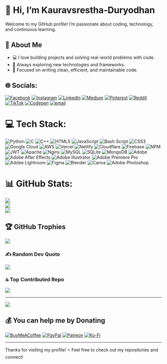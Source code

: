 # 👋 Hi, I’m Kauravsrestha-Duryodhan

Welcome to my GitHub profile! I’m passionate about coding, technology, and continuous learning.

## 🌟 About Me
- 💻 I love building projects and solving real-world problems with code.
- 🚀 Always exploring new technologies and frameworks.
- 🎯 Focused on writing clean, efficient, and maintainable code.


## 🌐 Socials:
[![Facebook](https://img.shields.io/badge/Facebook-%231877F2.svg?logo=Facebook&logoColor=white)](https://facebook.com/Kauravsrestha-Duryodhan) [![Instagram](https://img.shields.io/badge/Instagram-%23E4405F.svg?logo=Instagram&logoColor=white)](https://instagram.com/Kauravsrestha-Duryodhan) [![LinkedIn](https://img.shields.io/badge/LinkedIn-%230077B5.svg?logo=linkedin&logoColor=white)](https://linkedin.com/in/Kauravsrestha-Duryodhan) [![Medium](https://img.shields.io/badge/Medium-12100E?logo=medium&logoColor=white)](https://medium.com/@Kauravsrestha-Duryodhan) [![Pinterest](https://img.shields.io/badge/Pinterest-%23E60023.svg?logo=Pinterest&logoColor=white)](https://pinterest.com/Kauravsrestha-Duryodhan) [![Reddit](https://img.shields.io/badge/Reddit-%23FF4500.svg?logo=Reddit&logoColor=white)](https://reddit.com/user/Kauravsrestha-Duryodhan) [![TikTok](https://img.shields.io/badge/TikTok-%23000000.svg?logo=TikTok&logoColor=white)](https://tiktok.com/@Kauravsrestha-Duryodhan) [![Codepen](https://img.shields.io/badge/Codepen-000000?logo=codepen&logoColor=white)](https://codepen.io/Kauravsrestha-Duryodhan) [![email](https://img.shields.io/badge/Email-D14836?logo=gmail&logoColor=white)](mailto:kauravsresthaduryodhan@gmail.com) 

# 💻 Tech Stack:
![Python](https://img.shields.io/badge/python-3670A0?style=plastic&logo=python&logoColor=ffdd54) ![C](https://img.shields.io/badge/c-%2300599C.svg?style=plastic&logo=c&logoColor=white) ![C++](https://img.shields.io/badge/c++-%2300599C.svg?style=plastic&logo=c%2B%2B&logoColor=white) ![HTML5](https://img.shields.io/badge/html5-%23E34F26.svg?style=plastic&logo=html5&logoColor=white) ![JavaScript](https://img.shields.io/badge/javascript-%23323330.svg?style=plastic&logo=javascript&logoColor=%23F7DF1E) ![Bash Script](https://img.shields.io/badge/bash_script-%23121011.svg?style=plastic&logo=gnu-bash&logoColor=white) ![CSS3](https://img.shields.io/badge/css3-%231572B6.svg?style=plastic&logo=css3&logoColor=white) ![Google Cloud](https://img.shields.io/badge/GoogleCloud-%234285F4.svg?style=plastic&logo=google-cloud&logoColor=white) ![AWS](https://img.shields.io/badge/AWS-%23FF9900.svg?style=plastic&logo=amazon-aws&logoColor=white) ![Vercel](https://img.shields.io/badge/vercel-%23000000.svg?style=plastic&logo=vercel&logoColor=white) ![Netlify](https://img.shields.io/badge/netlify-%23000000.svg?style=plastic&logo=netlify&logoColor=#00C7B7) ![Cloudflare](https://img.shields.io/badge/Cloudflare-F38020?style=plastic&logo=Cloudflare&logoColor=white) ![Firebase](https://img.shields.io/badge/firebase-%23039BE5.svg?style=plastic&logo=firebase) ![NPM](https://img.shields.io/badge/NPM-%23CB3837.svg?style=plastic&logo=npm&logoColor=white) ![JWT](https://img.shields.io/badge/JWT-black?style=plastic&logo=JSON%20web%20tokens) ![Apache](https://img.shields.io/badge/apache-%23D42029.svg?style=plastic&logo=apache&logoColor=white) ![Nginx](https://img.shields.io/badge/nginx-%23009639.svg?style=plastic&logo=nginx&logoColor=white) ![MySQL](https://img.shields.io/badge/mysql-4479A1.svg?style=plastic&logo=mysql&logoColor=white) ![SQLite](https://img.shields.io/badge/sqlite-%2307405e.svg?style=plastic&logo=sqlite&logoColor=white) ![MongoDB](https://img.shields.io/badge/MongoDB-%234ea94b.svg?style=plastic&logo=mongodb&logoColor=white) ![Adobe](https://img.shields.io/badge/adobe-%23FF0000.svg?style=plastic&logo=adobe&logoColor=white) ![Adobe After Effects](https://img.shields.io/badge/Adobe%20After%20Effects-9999FF.svg?style=plastic&logo=Adobe%20After%20Effects&logoColor=white) ![Adobe Illustrator](https://img.shields.io/badge/adobe%20illustrator-%23FF9A00.svg?style=plastic&logo=adobe%20illustrator&logoColor=white) ![Adobe Premiere Pro](https://img.shields.io/badge/Adobe%20Premiere%20Pro-9999FF.svg?style=plastic&logo=Adobe%20Premiere%20Pro&logoColor=white) ![Adobe Lightroom](https://img.shields.io/badge/Adobe%20Lightroom-31A8FF.svg?style=plastic&logo=Adobe%20Lightroom&logoColor=white) ![Figma](https://img.shields.io/badge/figma-%23F24E1E.svg?style=plastic&logo=figma&logoColor=white) ![Blender](https://img.shields.io/badge/blender-%23F5792A.svg?style=plastic&logo=blender&logoColor=white) ![Canva](https://img.shields.io/badge/Canva-%2300C4CC.svg?style=plastic&logo=Canva&logoColor=white) ![Adobe Photoshop](https://img.shields.io/badge/adobe%20photoshop-%2331A8FF.svg?style=plastic&logo=adobe%20photoshop&logoColor=white)
# 📊 GitHub Stats:
![](https://github-readme-stats.vercel.app/api?username=Kauravsrestha-Duryodhan&theme=dark&hide_border=false&include_all_commits=false&count_private=false)<br/>
![](https://nirzak-streak-stats.vercel.app/?user=Kauravsrestha-Duryodhan&theme=dark&hide_border=false)<br/>
![](https://github-readme-stats.vercel.app/api/top-langs/?username=Kauravsrestha-Duryodhan&theme=dark&hide_border=false&include_all_commits=false&count_private=false&layout=compact)

## 🏆 GitHub Trophies
![](https://github-profile-trophy.vercel.app/?username=Kauravsrestha-Duryodhan&theme=radical&no-frame=false&no-bg=true&margin-w=4)

### ✍️ Random Dev Quote
![](https://quotes-github-readme.vercel.app/api?type=horizontal&theme=merko)

### 🔝 Top Contributed Repo
![](https://github-contributor-stats.vercel.app/api?username=Kauravsrestha-Duryodhan&limit=5&theme=dark&combine_all_yearly_contributions=true)

---
[![](https://visitcount.itsvg.in/api?id=Kauravsrestha-Duryodhan&icon=6&color=13)](https://visitcount.itsvg.in)

  ## 💰 You can help me by Donating
  [![BuyMeACoffee](https://img.shields.io/badge/Buy%20Me%20a%20Coffee-ffdd00?style=for-the-badge&logo=buy-me-a-coffee&logoColor=black)](https://buymeacoffee.com/Kauravsrestha-Duryodhan) [![PayPal](https://img.shields.io/badge/PayPal-00457C?style=for-the-badge&logo=paypal&logoColor=white)](https://paypal.me/Kauravsrestha-Duryodhan) [![Patreon](https://img.shields.io/badge/Patreon-F96854?style=for-the-badge&logo=patreon&logoColor=white)](https://patreon.com/Kauravsrestha-Duryodhan) [![Ko-Fi](https://img.shields.io/badge/Ko--fi-F16061?style=for-the-badge&logo=ko-fi&logoColor=white)](https://ko-fi.com/Kauravsrestha-Duryodhan) 

  
<!-- Proudly created with GPRM ( https://gprm.itsvg.in ) -->
---

Thanks for visiting my profile! ⭐️ Feel free to check out my repositories and connect!
